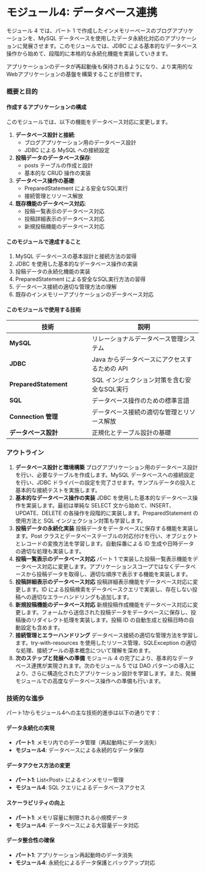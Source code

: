# モジュール4: データベース連携

モジュール 4 では、パート 1 で作成したインメモリーベースのブログアプリケーションを、MySQL データベースを使用したデータ永続化対応のアプリケーションに発展させます。このモジュールでは、JDBC による基本的なデータベース操作から始めて、段階的に本格的な永続化機能を実装していきます。

アプリケーションのデータが再起動後も保持されるようになり、より実用的なWebアプリケーションの基盤を構築することが目標です。

### 概要と目的

#### 作成するアプリケーションの構成

このモジュールでは、以下の機能をデータベース対応に変更します。

1. **データベース設計と接続**:
   * ブログアプリケーション用のデータベース設計
   * JDBC による MySQL への接続設定
2. **投稿データのデータベース保存**:
   * posts テーブルの作成と設計
   * 基本的な CRUD 操作の実装
3. **データベース操作の基礎**:
   * PreparedStatement による安全なSQL実行
   * 接続管理とリソース解放
4. **既存機能のデータベース対応**:
   * 投稿一覧表示のデータベース対応
   * 投稿詳細表示のデータベース対応
   * 新規投稿機能のデータベース対応

#### このモジュールで達成すること

1. MySQL データベースの基本設計と接続方法の習得
2. JDBC を使用した基本的なデータベース操作の実装
3. 投稿データの永続化機能の実装
4. PreparedStatement による安全なSQL実行方法の習得
5. データベース接続の適切な管理方法の理解
6. 既存のインメモリーアプリケーションのデータベース対応

#### このモジュールで使用する技術

<table><thead><tr><th width="200.3636474609375">技術</th><th>説明</th></tr></thead><tbody><tr><td><strong>MySQL</strong></td><td>リレーショナルデータベース管理システム</td></tr><tr><td><strong>JDBC</strong></td><td>Java からデータベースにアクセスするための API</td></tr><tr><td><strong>PreparedStatement</strong></td><td>SQL インジェクション対策を含む安全なSQL実行</td></tr><tr><td><strong>SQL</strong></td><td>データベース操作のための標準言語</td></tr><tr><td><strong>Connection 管理</strong></td><td>データベース接続の適切な管理とリソース解放</td></tr><tr><td><strong>データベース設計</strong></td><td>正規化とテーブル設計の基礎</td></tr></tbody></table>

### アウトライン

1. **データベース設計と環境構築** ブログアプリケーション用のデータベース設計を行い、必要なテーブルを作成します。MySQL データベースへの接続設定を行い、JDBC ドライバーの設定を完了させます。サンプルデータの投入と基本的な接続テストを実施します。
2. **基本的なデータベース操作の実装** JDBC を使用した基本的なデータベース操作を実装します。最初は単純な SELECT 文から始めて、INSERT、UPDATE、DELETE の各操作を段階的に実装します。PreparedStatement の使用方法と SQL インジェクション対策も学習します。
3. **投稿データの永続化実装** 投稿データをデータベースに保存する機能を実装します。Post クラスとデータベーステーブルの対応付けを行い、オブジェクトとレコードの変換方法を学習します。自動採番による ID 生成や日時データの適切な処理も実装します。
4. **投稿一覧表示のデータベース対応** パート 1 で実装した投稿一覧表示機能をデータベース対応に変更します。アプリケーションスコープではなくデータベースから投稿データを取得し、適切な順序で表示する機能を実装します。
5. **投稿詳細表示のデータベース対応** 投稿詳細表示機能をデータベース対応に変更します。ID による投稿検索をデータベースクエリで実装し、存在しない投稿への適切なエラーハンドリングも追加します。
6. **新規投稿機能のデータベース対応** 新規投稿作成機能をデータベース対応に変更します。フォームから送信された投稿データをデータベースに保存し、投稿後のリダイレクト処理を実装します。投稿 ID の自動生成と投稿日時の自動設定も含めます。
7. **接続管理とエラーハンドリング** データベース接続の適切な管理方法を学習します。try-with-resources を使用したリソース管理、SQLException の適切な処理、接続プールの基本概念について理解を深めます。
8. **次のステップと発展への準備** モジュール 4 の完了により、基本的なデータベース連携が実現されます。次のモジュール 5 では DAO パターンの導入により、さらに構造化されたアプリケーション設計を学習します。また、発展モジュールでの高度なデータベース操作への準備も行います。

### 技術的な進歩

パート1からモジュール4への主な技術的進歩は以下の通りです：

#### データ永続化の実現

* **パート1**: メモリ内でのデータ管理（再起動時にデータ消失）
* **モジュール4**: データベースによる永続的なデータ保存

#### データアクセス方法の変更

* **パート1**: List\<Post> によるインメモリー管理
* **モジュール4**: SQL クエリによるデータベースアクセス

#### スケーラビリティの向上

* **パート1**: メモリ容量に制限される小規模データ
* **モジュール4**: データベースによる大容量データ対応

#### データ整合性の確保

* **パート1**: アプリケーション再起動時のデータ消失
* **モジュール4**: 永続化によるデータ保護とバックアップ対応
